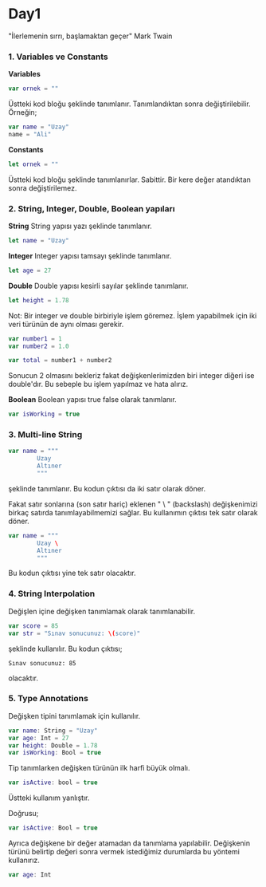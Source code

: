 # Day1
"İlerlemenin sırrı, başlamaktan geçer" Mark Twain
### 1. Variables ve Constants
**Variables**
```swift
var ornek = ""
``` 
Üstteki kod bloğu şeklinde tanımlanır. Tanımlandıktan sonra değiştirilebilir. Örneğin;
```swift
var name = "Uzay"
name = "Ali"
```
**Constants**
```swift
let ornek = ""
```
Üstteki kod bloğu şeklinde tanımlanırlar. Sabittir. Bir kere değer atandıktan sonra değiştirilemez.
### 2. String, Integer, Double, Boolean yapıları
**String**
 String yapısı yazı şeklinde tanımlanır.
 ```swift
 let name = "Uzay"
 ````
**Integer**
Integer yapısı tamsayı şeklinde tanımlanır. 
```swift
let age = 27
```
**Double**
Double yapısı kesirli sayılar şeklinde tanımlanır.
```swift
let height = 1.78
```
 Not: Bir integer ve double birbiriyle işlem göremez. İşlem yapabilmek için iki veri türünün de aynı olması gerekir.

```swift
var number1 = 1
var number2 = 1.0

var total = number1 + number2 
```

Sonucun 2 olmasını bekleriz fakat değişkenlerimizden biri integer diğeri ise double'dır. Bu sebeple bu işlem yapılmaz ve hata alırız.

**Boolean**
Boolean yapısı true false olarak tanımlanır.
```swift
var isWorking = true
````
### 3. Multi-line String
```swift
var name = """
        Uzay
        Altıner
        """
```
şeklinde tanımlanır. Bu kodun çıktısı da iki satır olarak döner. 

Fakat satır sonlarına (son satır hariç) eklenen  " \ " (backslash) değişkenimizi birkaç satırda tanımlayabilmemizi sağlar. Bu kullanımın çıktısı tek satır olarak döner.
```swift
var name = """
        Uzay \
        Altıner 
        """
```

Bu kodun çıktısı yine tek satır olacaktır.

### 4. String Interpolation
 Değişlen içine değişken tanımlamak olarak tanımlanabilir.
 ```swift
 var score = 85
 var str = "Sınav sonucunuz: \(score)"
 ```
 şeklinde kullanılır. Bu kodun çıktısı;
 ```
 Sınav sonucunuz: 85
 ```
 olacaktır.

 ### 5. Type Annotations
 Değişken tipini tanımlamak için kullanılır. 
 ```swift
 var name: String = "Uzay"
 var age: Int = 27
 var height: Double = 1.78
 var isWorking: Bool = true
 ```

 Tip tanımlarken değişken türünün ilk harfi büyük olmalı. 
 ```swift
 var isActive: bool = true
 ```
 Üstteki kullanım yanlıştır.

 Doğrusu;
 ```swift
 var isActive: Bool = true
 ```

 Ayrıca değişkene bir değer atamadan da tanımlama yapılabilir. Değişkenin türünü belirtip değeri sonra vermek istediğimiz durumlarda bu yöntemi kullanırız.

 ```swift
 var age: Int
 ```